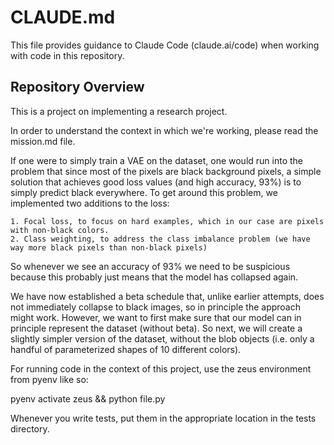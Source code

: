 # CLAUDE.md

This file provides guidance to Claude Code (claude.ai/code) when working with code in this repository.

## Repository Overview

This is a project on implementing a research project.

In order to understand the context in which we're working, please read the mission.md file.

If one were to simply train a VAE on the dataset, one would run into the problem that since most of the pixels are black background pixels, a simple solution that achieves good loss values (and high accuracy, 93%) is to simply predict black everywhere. To get around this problem, we implemented two additions to the loss:

    1. Focal loss, to focus on hard examples, which in our case are pixels with non-black colors.
    2. Class weighting, to address the class imbalance problem (we have way more black pixels than non-black pixels)

So whenever we see an accuracy of 93% we need to be suspicious because this probably just means that the model has collapsed again.

We have now established a beta schedule that, unlike earlier attempts, does not immediately collapse to black images, so in principle the approach might work.
However, we want to first make sure that our model can in principle represent the dataset (without beta). So next, we will create a slightly simpler version of the dataset, without the blob objects (i.e. only a handful of parameterized shapes of 10 different colors). 

For running code in the context of this project, use the zeus environment from pyenv like so:

pyenv activate zeus && python file.py

Whenever you write tests, put them in the appropriate location in the tests directory.